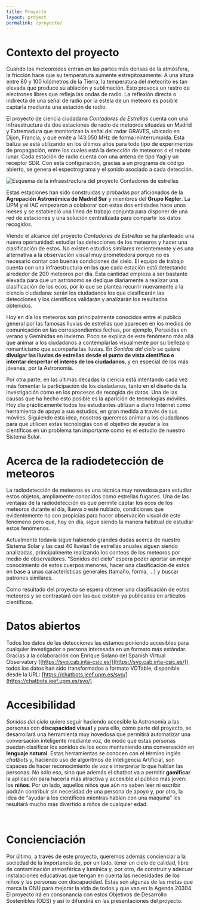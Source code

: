 ```yaml
---
title: Proyecto
layout: project
permalink: /proyecto/
---
```


# Contexto del proyecto

Cuando los meteoroides entran en las partes más densas de la atmósfera, la fricción hace que su temperatura aumente estrepitosamente. A una altura entre 80 y 100 kilómetros de la Tierra, la temperatura del meteorito es tan elevada que produce su ablación y sublimación. Esto provoca un rastro de electrones libres que refleja las ondas de radio. La reflexión directa o indirecta de una señal de radio por la estela de un meteoro es posible captarla mediante una estación de radio.

El proyecto de ciencia ciudadana *Contadores de Estrellas* cuenta con una infraestructura de dos estaciones de radio de meteoros situadas en Madrid y Extremadura que monitorizan la señal del radar GRAVES, ubicado en Dijon, Francia, y que emite a 143.050 MHz de forma ininterrumpida. Esta baliza se está utilizando en los últimos años para todo tipo de experimentos de propagación, entre los cuales está la detección de meteoros o el rebote lunar. Cada estación de radio cuenta con una antena de tipo Yagi y un receptor SDR. Con esta configuración, gracias a un programa de código abierto, se genera el espectrograma y el sonido asociado a cada detección.

![Esquema de la infraestructura del proyecto Contadores de estrellas](/sonidosdelcielo/docs/images/esquema_infraestructura.jpg)

Estas estaciones han sido construidas y probadas por aficionados de la **Agrupación Astronómica de Madrid Sur** y miembros del **Grupo Kepler**. La UPM y el IAC empezaron a colaborar con estas dos entidades hace unos meses y se estableció una línea de trabajo conjunta para disponer de una red de estaciones y una solución centralizada para compartir los datos recogidos.

Viendo el alcance del proyecto *Contadores de Estrellas* se ha planteado una nueva oportunidad: estudiar las detecciones de los meteoros y hacer una clasificación de estos. No existen estudios similares recientemente y es una alternativa a la observación visual muy prometedora porque no es necesario contar con buenas condiciones del cielo. El equipo de trabajo cuenta con una infraestructura en las que cada estación está detectando alrededor de 200 meteoros por día. Esta cantidad empieza a ser bastante elevada para que un astrónomo se dedique diariamente a realizar una clasificación de los ecos, por lo que se plantea recurrir nuevamente a la ciencia ciudadana: serán los ciudadanos los que clasificarán las detecciones y los científicos validarán y analizarán los resultados obtenidos.

Hoy en día los meteoros son principalmente conocidos entre el público general por las famosas lluvias de estrellas que aparecen en los medios de comunicación en las correspondientes fechas, por ejemplo, Perseidas en verano y Gemínidas en invierno. Poco se explica de este fenómeno más allá que animar a los ciudadanos a contemplarlas visualmente por su belleza o romanticismo que acompaña las lluvias. En *Sonidos del cielo* se quiere **divulgar las lluvias de estrellas desde el punto de vista científico e intentar despertar el interés de los ciudadanos**, y en especial de los más jóvenes, por la Astronomía.

Por otra parte, en las últimas décadas la ciencia está intentando cada vez más fomentar la participación de los ciudadanos, tanto en el diseño de la investigación como en los procesos de recogida de datos. Una de las causas que ha hecho esto posible es la aparición de tecnologías móviles. Hoy día prácticamente todos los estudiantes utilizan a diario Internet como herramienta de apoyo a sus estudios, en gran medida a través de sus móviles. Siguiendo esta idea, nosotros queremos animar a los ciudadanos para que utilicen estas tecnologías con el objetivo de ayudar a los científicos en un problema tan importante como es el estudio de nuestro Sistema Solar.


# Acerca de la radiodetección de meteoros

La radiodetección de meteoros es una técnica muy novedosa para estudiar estos objetos, ampliamente conocidos como estrellas fugaces. Una de las ventajas de la radiodetección es que permite captar los ecos de los meteoros durante el día, llueva o esté nublado, condiciones que evidentemente no son propicias para hacer observación visual de este fenómeno pero que, hoy en día, sigue siendo la manera habitual de estudiar estos fenómenos.

Actualmente todavía sigue habiendo grandes dudas acerca de nuestro Sistema Solar y las casi 40 lluvias1 de estrellas anuales siguen siendo analizadas, principalmente realizando los conteos de los meteoros por medio de observadores. “Sonidos del cielo” espera poder aportar un mejor conocimiento de estos cuerpos menores, hacer una clasificación de estos en base a unas características generales (tamaño, forma, …) y buscar patrones similares.

Como resultado del proyecto se espera obtener una clasificación de estos meteoros y se contrastará con las que existen ya publicadas en artículos científicos.

# Datos abiertos
 
Todos los datos de las detecciones las estamos poniendo accesibles para cualquier investigador o persona interesada en un formato más estándar. Gracias a la colaboración con Enrique Solano del Spanish Virtual Observatory ([https://svo.cab.inta-csic.es/](https://svo.cab.inta-csic.es/)) todos los datos han sido transformados a formato VOTable, disponible desde la URL: [https://chatbots.ieef.upm.es/svo/](https://chatbots.ieef.upm.es/svo/)
<i class="fa fas fa-broadcast-tower"></i>

# Accesibilidad

*Sonidos del cielo* quiere seguir haciendo accesible la Astronomía a las personas con **discapacidad visual** y para ello, como parte del proyecto, se desarrollará una herramienta muy novedosa que permitirá automatizar una conversación inteligente mediante voz, de modo que estas personas puedan clasificar los sonidos de los ecos manteniendo una conversación en **lenguaje natural**. Estas herramientas se conocen con el término inglés *chatbots* y, haciendo uso de algoritmos de Inteligencia Artificial, son capaces de hacer reconocimiento de voz e interpretar lo que hablan las personas.
No sólo eso, sino que además el chatbot va a permitir **gamificar** la aplicación para hacerla más atractiva y accesible al público más joven: los **niños**. Por un lado, aquellos niños que aún no saben leer ni escribir podrán contribuir sin necesidad de una persona de apoyo y, por otro, la idea de “ayudar a los científicos mientras hablan con una máquina” les resultará mucho más divertido a niños de cualquier edad.


<div style="text-align: center;">
<i class="fa fab fa-low-vision" style="display: inline-block !important; margin-right: 1.5em;"></i>
<i class="fa fas fa-gamepad" style="display: inline-block !important"></i>
</div>


# Concienciación

Por último, a través de este proyecto, queremos además concienciar a la sociedad de la importancia de, por un lado, tener un cielo de calidad, libre de contaminación atmosférica y lumínica y, por otro, de construir y adecuar instalaciones educativas que tengan en cuenta las necesidades de los niños y las personas con discapacidad. Estas son algunas de las metas que marca la ONU para mejorar la vida de todos y que van en la Agenda 20304. El proyecto irá en consonancia con estos Objetivos de Desarrollo Sostenibles (ODS) y así lo difundirá en las presentaciones del proyecto.


<i class="fa fab fa-users"></i>
